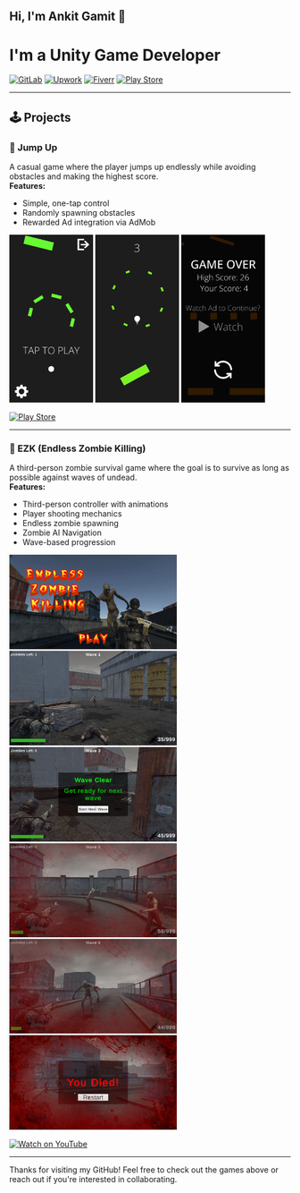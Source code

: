 ## Hi, I'm Ankit Gamit 👋  
# I'm a Unity Game Developer
[![GitLab](https://img.shields.io/badge/GitLab-Profile-orange?logo=gitlab)](https://gitlab.com/Ankit-Gamit)
[![Upwork](https://img.shields.io/badge/Upwork-Freelancer-6fda44?logo=upwork)](https://www.upwork.com/freelancers/~0188802ffe8ef5676e)
[![Fiverr](https://img.shields.io/badge/Fiverr-Gigs-1dbf73?logo=fiverr)](https://www.fiverr.com/ankit_gg/)
[![Play Store](https://img.shields.io/badge/Play_Store-Ankit's_Games-blue?logo=google-play)](https://play.google.com/store/apps/developer?id=Ankit%27s+Games)

---

## 🕹️ Projects

### 🚀 Jump Up
A casual game where the player jumps up endlessly while avoiding obstacles and making the highest score.  
**Features:**
- Simple, one-tap control
- Randomly spawning obstacles
- Rewarded Ad integration via AdMob

<div style="margin-bottom: 12px;">
  <img src="Screenshots/Jump Up!/Tap to Start.jpg" alt="Tap to Start" width="150" />
  <img src="Screenshots/Jump Up!/Gameplay 2.jpg" alt="Gameplay" width="150" />
  <img src="Screenshots/Jump Up!/Game Over.jpg" alt="Game Over" width="150" />
</div>

[![Play Store](https://img.shields.io/badge/Play_Store-Jump_Up!-blue?logo=google-play)](https://play.google.com/store/apps/details?id=com.AnkitsGames.JumpUp)

---

### 🧟 EZK (Endless Zombie Killing)
A third-person zombie survival game where the goal is to survive as long as possible against waves of undead.  
**Features:**
- Third-person controller with animations
- Player shooting mechanics
- Endless zombie spawning
- Zombie AI Navigation
- Wave-based progression

<div style="margin-bottom: 12px;">
  <img src="Screenshots/Endless Zombie Killing/Main Menu.png" alt="Main Menu" width="300" />
  <img src="Screenshots/Endless Zombie Killing/Gameplay 2.png" alt="Gameplay" width="300" />
  <img src="Screenshots/Endless Zombie Killing/Wave Clear.png" alt="Wave Clear" width="300" />
  <img src="Screenshots/Endless Zombie Killing/Gameplay 4.png" alt="Gameplay" width="300" />
  <img src="Screenshots/Endless Zombie Killing/Gameplay 6.png" alt="Gameplay" width="300" />
  <img src="Screenshots/Endless Zombie Killing/You Died.png" alt="Game Over" width="300" />
</div>


[![Watch on YouTube](https://img.shields.io/badge/Watch_on_YouTube-Gameplay-red?logo=youtube)](https://youtu.be/X1IS66g6IDs)

---

Thanks for visiting my GitHub! Feel free to check out the games above or reach out if you're interested in collaborating.
